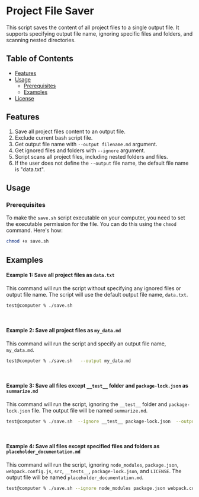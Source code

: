# Project File Saver

This script saves the content of all project files to a single output file. It supports specifying output file name, ignoring specific files and folders, and scanning nested directories.

## Table of Contents

- [Features](#features)
- [Usage](#usage)
    - [Prerequisites](#prerequisites)
    - [Examples](#examples)
- [License](#license)


## Features

1. Save all project files content to an output file.
2. Exclude current bash script file.
3. Get output file name with `--output filename.md` argument.
4. Get ignored files and folders with `--ignore` argument.
5. Script scans all project files, including nested folders and files.
6. If the user does not define the `--output` file name, the default file name is "data.txt".

## Usage

### Prerequisites

To make the `save.sh` script executable on your computer, you need to set the executable permission for the file. You can do this using the `chmod` command. Here's how:

```sh
chmod +x save.sh
```

## Examples

#### Example 1: Save all project files as `data.txt`

This command will run the script without specifying any ignored files or output file name. The script will use the default output file name, `data.txt`.

```sh
test@computer % ./save.sh   
```

<br /> 

#### Example 2: Save all project files as `my_data.md`

This command will run the script and specify an output file name, `my_data.md`.

```sh
test@computer % ./save.sh   --output my_data.md
```

<br /> 

#### Example 3: Save all files except `__test__` folder and `package-lock.json` as `summarize.md`

This command will run the script, ignoring the `__test__` folder and `package-lock.json` file. The output file will be named `summarize.md`.

```sh
test@computer % ./save.sh  --ignore __test__ package-lock.json  --output summarize.md
```

<br /> 

#### Example 4: Save all files except specified files and folders as `placeholder_documentation.md`

This command will run the script, ignoring `node_modules`, `package.json`, `webpack.config.js`, `src`, `__tests__`, `package-lock.json`, and `LICENSE`. The output file will be named `placeholder_documentation.md`.

```sh
test@computer % ./save.sh --ignore node_modules package.json webpack.config.js src __tests__ package-lock.json LICENSE --output placeholder_documentation.md
```

<br /> 




